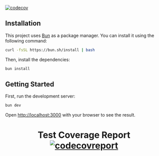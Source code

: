 [![codecov](https://codecov.io/gh/NathanBrodin/Mail/graph/badge.svg?token=UYSTekOTeu)](https://codecov.io/gh/NathanBrodin/Mail)

## Installation

This project uses [Bun](https://bun.sh) as a package manager. You can install it using the following command:

```bash
curl -fsSL https://bun.sh/install | bash
```

Then, install the dependencies:

```bash
bun install
```

## Getting Started

First, run the development server:

```bash
bun dev
```

Open [http://localhost:3000](http://localhost:3000) with your browser to see the result.

<div style="text-align: center">
    <h1>Test Coverage Report
    <a href="https://codecov.io/gh/NathanBrodin/Mail/graphs/sunburst.svg?token=UYSTekOTeu">
        <img src="https://codecov.io/gh/NathanBrodin/Mail/graphs/sunburst.svg?token=UYSTekOTeu" alt="codecovreport">
    </a>
</div>
